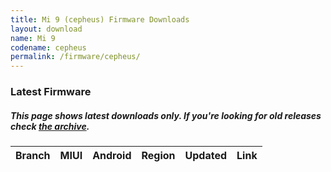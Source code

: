 ```yaml
---
title: Mi 9 (cepheus) Firmware Downloads
layout: download
name: Mi 9
codename: cepheus
permalink: /firmware/cepheus/
---
```


### Latest Firmware
##### This page shows latest downloads only. If you're looking for old releases check [the archive](/archive/firmware/cepheus/).

<div class="table-responsive-md" id="table-wrapper">
<table id="firmware" class="compact table table-striped table-hover table-sm">
    <thead class="thead-dark">
        <tr>
            <th>Branch</th>
            <th>MIUI</th>
            <th>Android</th>
            <th>Region</th>
            <th>Updated</th>
            <th>Link</th>
        </tr>
    </thead>
    <script>loadFirmwareDownloads('cepheus', 'latest')</script>
</table>
</div>
